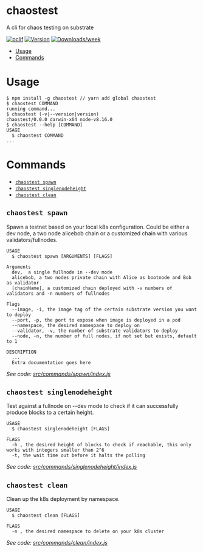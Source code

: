 chaostest
=========

A cli for chaos testing on substrate

[![oclif](https://img.shields.io/badge/cli-oclif-brightgreen.svg)](https://oclif.io)
[![Version](https://img.shields.io/npm/v/chaostest.svg)](https://npmjs.org/package/chaostest)
[![Downloads/week](https://img.shields.io/npm/dw/chaostest.svg)](https://npmjs.org/package/chaostest)

<!-- toc -->
* [Usage](#usage)
* [Commands](#commands)
<!-- tocstop -->
# Usage
<!-- usage -->
```sh-session
$ npm install -g chaostest // yarn add global chaostest
$ chaostest COMMAND
running command...
$ chaostest (-v|--version|version)
chaostest/0.0.0 darwin-x64 node-v8.16.0
$ chaostest --help [COMMAND]
USAGE
  $ chaostest COMMAND
...
```
<!-- usagestop -->
# Commands
<!-- commands -->
* [`chaostest spawn`](#chaostest-spawn)
* [`chaostest singlenodeheight`](#chaostest-singlenodeheight)
* [`chaostest clean`](#chaostest-clean)

## `chaostest spawn`

Spawn a testnet based on your local k8s configuration. Could be either a dev node, a two node alicebob chain or a customized chain with various validators/fullnodes.

```
USAGE
  $ chaostest spawn [ARGUMENTS] [FLAGS]

Arguments
  dev,  a single fullnode in --dev mode
  alicebob, a two nodes private chain with Alice as bootnode and Bob as validator
  [chainName], a customized chain deployed with -v numbers of validators and -n numbers of fullnodes

Flags
  --image, -i, the image tag of the certain substrate version you want to deploy
  --port, -p, the port to expose when image is deployed in a pod
  --namespace, the desired namespace to deploy on
  --validator, -v, the number of substrate validators to deploy
  --node, -n, the number of full nodes, if not set but exists, default to 1
  
DESCRIPTION
  ...
  Extra documentation goes here
```

_See code: [src/commands/spawn/index.js](https://github.com/paritytech/substrate/blob/master/.maintain/chaostest/src/commands/spawn/index.js)_

## `chaostest singlenodeheight`

Test against a fullnode on --dev mode to check if it can successfully produce blocks to a certain height.

```
USAGE
  $ chaostest singlenodeheight [FLAGS]

FLAGS
  -h , the desired height of blocks to check if reachable, this only works with integers smaller than 2^6 
  -t, the wait time out before it halts the polling
```

_See code: [src/commands/singlenodeheight/index.js](https://github.com/paritytech/substrate/blob/master/.maintain/chaostest/src/commands/singlenodeheight/index.js)_

## `chaostest clean`

Clean up the k8s deployment by namespace.

```
USAGE
  $ chaostest clean [FLAGS]

FLAGS
  -n , the desired namespace to delete on your k8s cluster
```

_See code: [src/commands/clean/index.js](https://github.com/paritytech/substrate/blob/master/.maintain/chaostest/src/commands/clean/index.js)_
<!-- commandsstop -->
